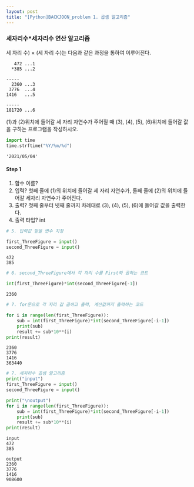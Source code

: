 ```yaml
---
layout: post
title: "[Python]BACKJOON_problem 1. 곱셈 알고리즘"
---
```


### 세자리수*세자리수 연산 알고리즘

 세 자리 수) × (세 자리 수)는 다음과 같은 과정을 통하여 이루어진다.

       472 ...1
      *385 ...2

    -----
      2360 ...3
     3776  ...4
    1416   ...5

    -----
    181720 ...6

 (1)과 (2)위치에 들어갈 세 자리 자연수가 주어질 때 (3), (4), (5), (6)위치에 들어갈 값을 구하는 프로그램을 작성하시오.


```python
import time
time.strftime("%Y/%m/%d")
```




    '2021/05/04'



#### Step 1
 1. 함수 이름?  
 2. 입력? 첫째 줄에 (1)의 위치에 들어갈 세 자리 자연수가, 둘째 줄에 (2)의 위치에 들어갈 세자리 자연수가 주어진다.
 3. 출력? 첫째 줄부터 넷째 줄까지 차례대로 (3), (4), (5), (6)에 들어갈 값을 출력한다.
 4. 출력 타입? int


```python
# 5. 입력값 받을 변수 지정

first_ThreeFigure = input()
second_ThreeFigure = input()

```

    472
    385
    


```python
# 6. second_ThreeFigure에서 각 자리 수를 First와 곱하는 코드

int(first_ThreeFigure)*int(second_ThreeFigure[-1])
```




    2360




```python
# 7. for문으로 각 자리 값 곱하고 출력, 계산값까지 출력하는 코드

for i in range(len(first_ThreeFigure)):
    sub = int(first_ThreeFigure)*int(second_ThreeFigure[-i-1])
    print(sub)
    result += sub*10**(i)
print(result)

```

    2360
    3776
    1416
    363440
    


```python
# 7. 세자리수 곱셈 알고리즘
print("input")
first_ThreeFigure = input()
second_ThreeFigure = input()

print("\noutput")
for i in range(len(first_ThreeFigure)):
    sub = int(first_ThreeFigure)*int(second_ThreeFigure[-i-1])
    print(sub)
    result += sub*10**(i)
print(result)

```

    input
    472
    385
    
    output
    2360
    3776
    1416
    908600
    
